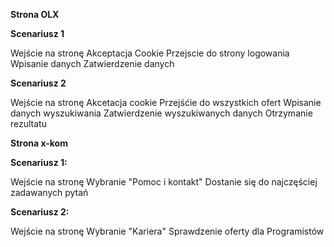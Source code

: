 **Strona OLX**

**Scenariusz 1**

Wejście na stronę
Akceptacja Cookie
Przejscie do strony logowania
Wpisanie danych
Zatwierdzenie danych


**Scenariusz 2**

Wejście na stronę
Akcetacja cookie
Przejśćie do wszystkich ofert
Wpisanie danych wyszukiwania
Zatwierdzenie wyszukiwanych danych
Otrzymanie rezultatu

**Strona x-kom**

**Scenariusz 1:**

Wejście na stronę
Wybranie "Pomoc i kontakt"
Dostanie się do najczęściej zadawanych pytań

**Scenariusz 2:**

Wejście na stronę
Wybranie "Kariera"
Sprawdzenie oferty dla Programistów
